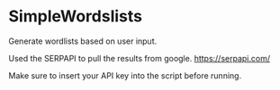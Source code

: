 # SimpleWordslists
Generate wordlists based on user input. 

Used the SERPAPI to pull the results from google. 
https://serpapi.com/

Make sure to insert your API key into the script before running. 
